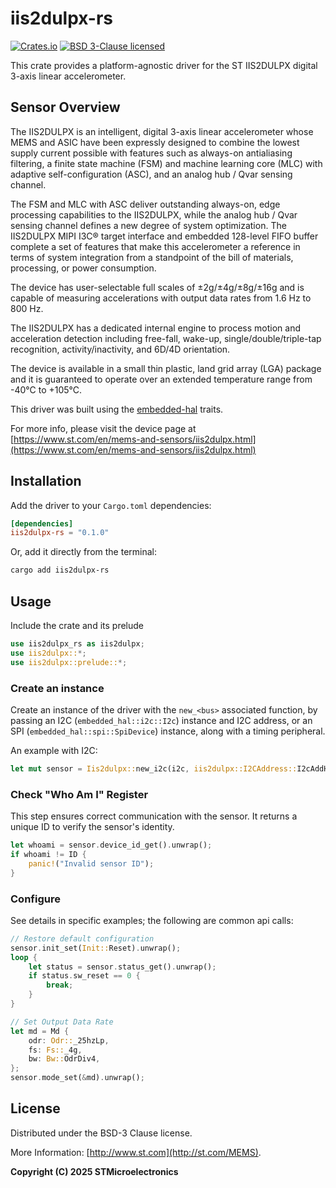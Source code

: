 # iis2dulpx-rs
[![Crates.io][crates-badge]][crates-url]
[![BSD 3-Clause licensed][bsd-badge]][bsd-url]

[crates-badge]: https://img.shields.io/crates/v/iis2dulpx-rs
[crates-url]: https://crates.io/crates/iis2dulpx-rs
[bsd-badge]: https://img.shields.io/crates/l/iis2dulpx-rs
[bsd-url]: https://opensource.org/licenses/BSD-3-Clause

This crate provides a platform-agnostic driver for the ST IIS2DULPX digital 3-axis linear accelerometer. 

## Sensor Overview

The IIS2DULPX is an intelligent, digital 3-axis linear accelerometer whose MEMS and ASIC have been expressly designed to combine the lowest supply current
possible with features such as always-on antialiasing filtering, a finite state machine (FSM) and machine learning core (MLC) with adaptive self-configuration (ASC), and
an analog hub / Qvar sensing channel.

The FSM and MLC with ASC deliver outstanding always-on, edge processing capabilities to the IIS2DULPX, while the analog hub / Qvar sensing channel defines a new degree of system optimization. The IIS2DULPX MIPI I3C® target interface and embedded 128-level FIFO buffer complete a set of features that make this
accelerometer a reference in terms of system integration from a standpoint of the bill of materials, processing, or power consumption.

The device has user-selectable full scales of ±2g/±4g/±8g/±16g and is capable of measuring accelerations with output data rates from 1.6 Hz to 800 Hz.

The IIS2DULPX has a dedicated internal engine to process motion and acceleration detection including free-fall, wake-up, single/double/triple-tap recognition, activity/inactivity, and 6D/4D orientation.

The device is available in a small thin plastic, land grid array (LGA) package and it is guaranteed to operate over an extended temperature range from -40°C to +105°C.

This driver was built using the [embedded-hal](https://docs.rs/embedded-hal/1.0.0/embedded_hal/) traits.

For more info, please visit the device page at [https://www.st.com/en/mems-and-sensors/iis2dulpx.html](https://www.st.com/en/mems-and-sensors/iis2dulpx.html)

## Installation

Add the driver to your `Cargo.toml` dependencies:

```toml
[dependencies]
iis2dulpx-rs = "0.1.0"
```

Or, add it directly from the terminal:

```sh
cargo add iis2dulpx-rs
```

## Usage

Include the crate and its prelude
```rust
use iis2dulpx_rs as iis2dulpx;
use iis2dulpx::*;
use iis2dulpx::prelude::*;
```

### Create an instance

Create an instance of the driver with the `new_<bus>` associated function, by passing an I2C (`embedded_hal::i2c::I2c`) instance and I2C address, or an SPI (`embedded_hal::spi::SpiDevice`) instance, along with a timing peripheral.

An example with I2C:

```rust
let mut sensor = Iis2dulpx::new_i2c(i2c, iis2dulpx::I2CAddress::I2cAddH, delay).unwrap();
```

### Check "Who Am I" Register

This step ensures correct communication with the sensor. It returns a unique ID to verify the sensor's identity.

```rust
let whoami = sensor.device_id_get().unwrap();
if whoami != ID {
    panic!("Invalid sensor ID");
}
```

### Configure

See details in specific examples; the following are common api calls:

```rust
// Restore default configuration
sensor.init_set(Init::Reset).unwrap();
loop {
    let status = sensor.status_get().unwrap();
    if status.sw_reset == 0 {
        break;
    }
}

// Set Output Data Rate
let md = Md {
    odr: Odr::_25hzLp,
    fs: Fs::_4g,
    bw: Bw::OdrDiv4,
};
sensor.mode_set(&md).unwrap();
```

## License

Distributed under the BSD-3 Clause license.

More Information: [http://www.st.com](http://st.com/MEMS).

**Copyright (C) 2025 STMicroelectronics**